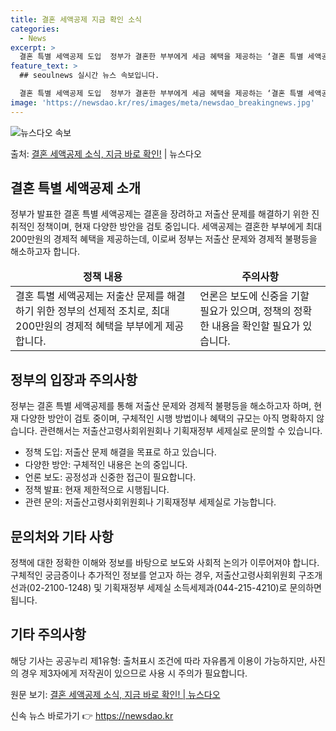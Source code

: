 ```yaml
---
title: 결혼 세액공제 지금 확인 소식
categories:
  - News
excerpt: >
  결혼 특별 세액공제 도입  정부가 결혼한 부부에게 세금 혜택을 제공하는 ‘결혼 특별 세액공제’ 도입을 발표했…
feature_text: >
  ## seoulnews 실시간 뉴스 속보입니다.

  결혼 특별 세액공제 도입  정부가 결혼한 부부에게 세금 혜택을 제공하는 ‘결혼 특별 세액공제’ 도입을 발표했…
image: 'https://newsdao.kr/res/images/meta/newsdao_breakingnews.jpg'
---
```


![뉴스다오 속보](https://newsdao.kr/res/images/meta/newsdao_breakingnews.jpg)

<p>출처: <a href="https://newsdao.kr/4345" rel="dofollow">결혼 세액공제 소식, 지금 바로 확인!</a> | 뉴스다오</p>

<h2 data-ke-size="size26">결혼 특별 세액공제 소개</h2>
<p data-ke-size="size16">정부가 발표한 결혼 특별 세액공제는 결혼을 장려하고 저출산 문제를 해결하기 위한 진취적인 정책이며, 현재 다양한 방안을 검토 중입니다. 세액공제는 결혼한 부부에게 최대 200만원의 경제적 혜택을 제공하는데, 이로써 정부는 저출산 문제와 경제적 불평등을 해소하고자 합니다.</p>
<table>
  <thead>
    <tr>
      <td style="text-align: center; height: 17px;"><b>정책 내용</b></td>
      <td style="text-align: center; height: 17px;"><b>주의사항</b></td>
    </tr>
  </thead>
  <tbody>
    <tr>
      <td>결혼 특별 세액공제는 저출산 문제를 해결하기 위한 정부의 선제적 조치로, 최대 200만원의 경제적 혜택을 부부에게 제공합니다.</td>
      <td>언론은 보도에 신중을 기할 필요가 있으며, 정책의 정확한 내용을 확인할 필요가 있습니다.</td>
    </tr>
  </tbody>
</table>

<h2 data-ke-size="size26">정부의 입장과 주의사항</h2>
<p data-ke-size="size16">정부는 결혼 특별 세액공제를 통해 저출산 문제와 경제적 불평등을 해소하고자 하며, 현재 다양한 방안이 검토 중이며, 구체적인 시행 방법이나 혜택의 규모는 아직 명확하지 않습니다. 관련해서는 저출산고령사회위원회나 기획재정부 세제실로 문의할 수 있습니다.</p>
<ul>
  <li>정책 도입: 저출산 문제 해결을 목표로 하고 있습니다.</li>
  <li>다양한 방안: 구체적인 내용은 논의 중입니다.</li>
  <li>언론 보도: 공정성과 신중한 접근이 필요합니다.</li>
  <li>정책 발표: 현재 제한적으로 시행됩니다.</li>
  <li>관련 문의: 저출산고령사회위원회나 기획재정부 세제실로 가능합니다.</li>
</ul>

<h2 data-ke-size="size26">문의처와 기타 사항</h2>
<p data-ke-size="size16">정책에 대한 정확한 이해와 정보를 바탕으로 보도와 사회적 논의가 이루어져야 합니다. 구체적인 궁금증이나 추가적인 정보를 얻고자 하는 경우, 저출산고령사회위원회 구조개선과(02-2100-1248) 및 기획재정부 세제실 소득세제과(044-215-4210)로 문의하면 됩니다.</p>

<h2 data-ke-size="size26">기타 주의사항</h2>
<p data-ke-size="size16">해당 기사는 공공누리 제1유형: 출처표시 조건에 따라 자유롭게 이용이 가능하지만, 사진의 경우 제3자에게 저작권이 있으므로 사용 시 주의가 필요합니다.</p>
<p data-ke-size="size16">원문 보기: <a href="https://newsdao.kr/4345">결혼 세액공제 소식, 지금 바로 확인! | 뉴스다오</a></p> 

신속 뉴스 바로가기 👉 <a href="https://newsdao.kr" rel="dofollow">https://newsdao.kr</a>


